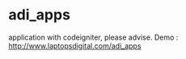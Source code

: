 adi_apps
========

application with codeigniter, please advise. Demo : http://www.laptopsdigital.com/adi_apps
